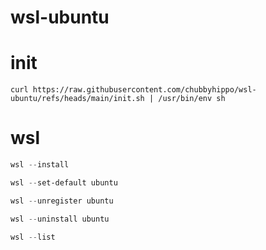 # wsl-ubuntu
# init
```
curl https://raw.githubusercontent.com/chubbyhippo/wsl-ubuntu/refs/heads/main/init.sh | /usr/bin/env sh
```
# wsl
```powershell
wsl --install
```
```powershell
wsl --set-default ubuntu
```
```powershell
wsl --unregister ubuntu
```
```powershell
wsl --uninstall ubuntu
```
```powershell
wsl --list
```
